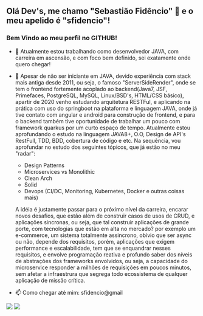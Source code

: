 ## Olá Dev's, me chamo "Sebastião Fidêncio" 👋 e o meu apelido é "sfidencio"!
### Bem Vindo ao meu perfil no GITHUB!


- 🔭 Atualmente estou trabalhando como desenvolvedor JAVA, com carreira em ascensão, e com foco bem definido, sei exatamente onde quero chegar!

- 🌱 Apesar de não ser iniciante em JAVA, devido experiência com stack mais antiga desde 2011, ou seja, o famoso "ServerSideRender", onde se tem o frontend fortemente acoplado ao backend(Java7, JSF, Primefaces, PostgreSQL, MySQL, Linux/BSD's, HTML/CSS básico), apartir de 2020 venho estudando arquitetura RESTFul, e aplicando na prática com uso do springboot na plataforma e linguagem JAVA, onde já tive contato com angular e android para construção de frontend, e para o backend também tive oportunidade de trabalhar um pouco com framework quarkus por um curto espaço de tempo. 
Atualmente estou aprofundando o estudo na linguagem JAVA8+, O.O, Design de API's RestFull, TDD, BDD, cobertura de código e etc. Na sequência, vou aprofundar no estudo dos seguintes tópicos, que já estão no meu "radar": 

   - Design Patterns
   - Microservices vs Monolithic
   - Clean Arch
   - Solid
   - Devops (CI/DC, Monitoring, Kubernetes, Docker e outras coisas mais) 
   
   A idéia é justamente passar para o próximo nível da carreira, encarar novos desafios, que estão além de construir casos de usos de CRUD, e aplicações sincronas, ou seja, que tal construir aplicações de grande porte, com tecnologias que estão em alta no mercado? por exemplo um e-commerce, um sistema totalmente assincrono, obívio que ser async ou não, depende dos requisitos, porém, aplicações que exigem performance e escalabilidade, tem que se enquandrar nesses requisitos, e envolve programação reativa e profundo saber dos níveis de abstrações dos frameworks envolvidos, ou seja,  a capacidade do microservice responder a milhões de requisições em poucos minutos, sem afetar a infraestrura que segrega todo ecossistema de qualquer aplicação de missão crítica. 

- 📫 Como chegar até mim: sfidencio@gmail


<div>
<a href = "mailto:sfidencio@gmail.com"><img src="https://img.shields.io/badge/Gmail-D14836?style=for-the-badge&logo=gmail&logoColor=white" target="_blank"></a>
<a href="https://www.linkedin.com/in/sebastião-fidêncio-0222a9175" target="_blank"><img src="https://img.shields.io/badge/-LinkedIn-%230077B5?style=for-the-badge&logo=linkedin&logoColor=white" target="_blank"></a>   
</div>

<!--
**sfidencio/sfidencio** is a ✨ _special_ ✨ repository because its `README.md` (this file) appears on your GitHub profile.




- 👯 I’m looking to collaborate on ...
- 🤔 I’m looking for help with ...
- 💬 Ask me about ...
- 📫 How to reach me: ...
- 😄 Pronouns: ...
- ⚡ Fun fact: ...
-->
